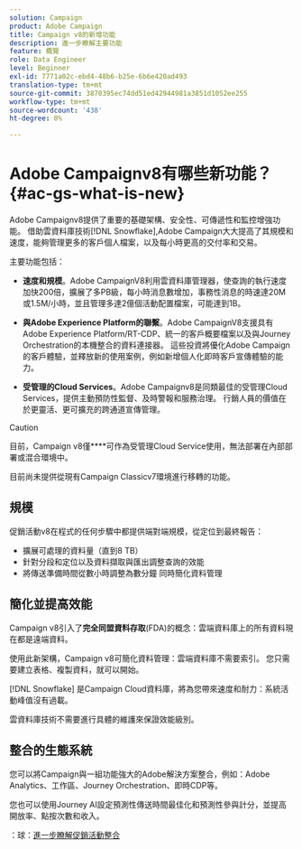```yaml
---
solution: Campaign
product: Adobe Campaign
title: Campaign v8的新增功能
description: 進一步瞭解主要功能
feature: 概覽
role: Data Engineer
level: Beginner
exl-id: 7771a02c-ebd4-48b6-b25e-6b6e420ad493
translation-type: tm+mt
source-git-commit: 3870395ec74dd51ed42944981a3851d1052ee255
workflow-type: tm+mt
source-wordcount: '438'
ht-degree: 0%

---
```


# Adobe Campaignv8有哪些新功能？{#ac-gs-what-is-new}

Adobe Campaignv8提供了重要的基礎架構、安全性、可傳遞性和監控增強功能。 借助雲資料庫技術[!DNL Snowflake],Adobe Campaign大大提高了其規模和速度，能夠管理更多的客戶個人檔案，以及每小時更高的交付率和交易。

主要功能包括：

* **速度和規模**。Adobe CampaignV8利用雲資料庫管理器，使查詢的執行速度加快200倍，擴展了多PB級，每小時消息數增加，事務性消息的時速達20M或1.5M/小時，並且管理多達2億個活動配置檔案，可能達到1B。

* **與Adobe Experience Platform的聯繫**。Adobe CampaignV8支援具有Adobe Experience Platform/RT-CDP、統一的客戶概要檔案以及與Journey Orchestration的本機整合的資料連接器。 這些投資將優化Adobe Campaign的客戶體驗，並釋放新的使用案例，例如新增個人化即時客戶宣傳體驗的能力。

* **受管理的Cloud Services**。Adobe Campaignv8是同類最佳的受管理Cloud Services，提供主動預防性監督、及時警報和服務治理。 行銷人員的價值在於更靈活、更可擴充的跨通道宣傳管理。

>[!CAUTION]
>
>目前，Campaign v8僅&#x200B;****&#x200B;可作為受管理Cloud Service使用，無法部署在內部部署或混合環境中。
>
>目前尚未提供從現有Campaign Classicv7環境進行移轉的功能。


## 規模

促銷活動v8在程式的任何步驟中都提供端對端規模，從定位到最終報告：

* 擴展可處理的資料量（直到8 TB）
* 針對分段和定位以及資料擷取與匯出調整查詢的效能
* 將傳送準備時間從數小時調整為數分鐘
同時簡化資料管理

## 簡化並提高效能

Campaign v8引入了&#x200B;**完全同盟資料存取**(FDA)的概念：雲端資料庫上的所有資料現在都是遠端資料。

使用此新架構，Campaign v8可簡化資料管理：雲端資料庫不需要索引。 您只需要建立表格、複製資料，就可以開始。

[!DNL Snowflake] 是Campaign Cloud資料庫，將為您帶來速度和耐力：系統活動峰值沒有過載。

雲資料庫技術不需要進行具體的維護來保證效能級別。

## 整合的生態系統

您可以將Campaign與一組功能強大的Adobe解決方案整合，例如：Adobe Analytics、工作區、Journey Orchestration、即時CDP等。

您也可以使用Journey AI設定預測性傳送時間最佳化和預測性參與計分，並提高開放率、點按次數和收入。

：球：[進一步瞭解促銷活動整合](../connect/integration.md)

